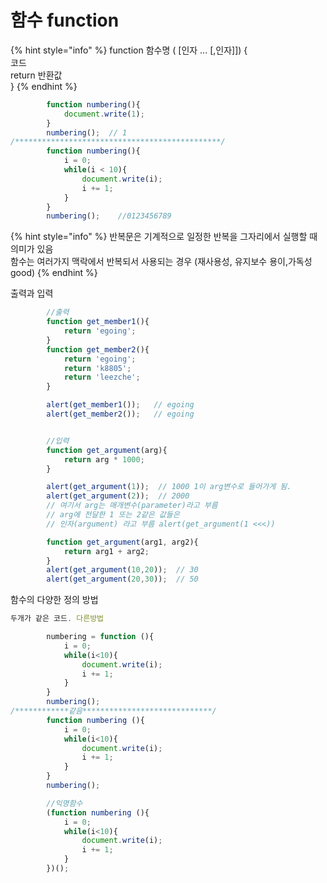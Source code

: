 # 함수 function

{% hint style="info" %}
function 함수명 \( \[인자 ... \[,인자\]\]\) {  
                         코드  
                         return 반환값   
}
{% endhint %}

```javascript
        function numbering(){
            document.write(1);
        }
        numbering();  // 1
/**********************************************/
        function numbering(){
            i = 0;
            while(i < 10){
                document.write(i);
                i += 1;
            }
        }
        numbering();    //0123456789
```

{% hint style="info" %}
반복문은 기계적으로 일정한 반복을 그자리에서 실행할 때 의미가 있음  
함수는 여러가지 맥락에서 반복되서 사용되는 경우 \(재사용성, 유지보수 용이,가독성 good\)
{% endhint %}

출력과 입력

```javascript
        //출력
        function get_member1(){
            return 'egoing';
        }
        function get_member2(){
            return 'egoing';
            return 'k8805';
            return 'leezche';
        }

        alert(get_member1());   // egoing
        alert(get_member2());   // egoing


        //입력
        function get_argument(arg){
            return arg * 1000;
        }

        alert(get_argument(1));  // 1000 1이 arg변수로 들어가게 됨.
        alert(get_argument(2));  // 2000
        // 여기서 arg는 매개변수(parameter)라고 부름
        // arg에 전달한 1 또는 2같은 값들은
        // 인자(argument) 라고 부름 alert(get_argument(1 <<<))

        function get_argument(arg1, arg2){
            return arg1 + arg2;
        }
        alert(get_argument(10,20));  // 30
        alert(get_argument(20,30));  // 50

```



함수의 다양한 정의 방법  


```javascript
두개가 같은 코드. 다른방법

        numbering = function (){
            i = 0;
            while(i<10){
                document.write(i);
                i += 1; 
            }
        }
        numbering();
/************같음*****************************/
        function numbering (){
            i = 0;
            while(i<10){
                document.write(i);
                i += 1; 
            }
        }
        numbering();


```

```javascript
        //익명함수
        (function numbering (){
            i = 0;
            while(i<10){
                document.write(i);
                i += 1; 
            }
        })();
```

